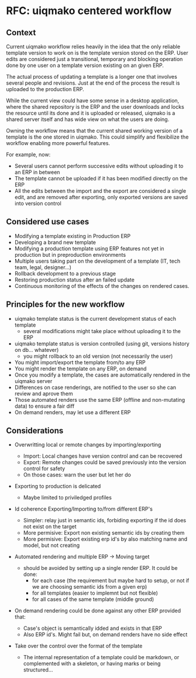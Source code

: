 # RFC: uiqmako centered workflow

## Context

Current uiqmako workflow relies heavily in the idea
that the only reliable template version to work on is
the template version stored on the ERP.
User edits are considered just a transitional, temporary and blocking
operation done by one user on a template version existing on an given ERP.

The actual process of updating a template is a longer one
that involves several people and revisions.
Just at the end of the process the result is uploaded to the production ERP.

While the current view could have some sense in a desktop application,
where the shared repository is the ERP and the user downloads and locks
the resource until its done and it is uploaded or released,
uiqmako is a shared server itself and has wide view on what the users are doing.

Owning the workflow means that the current shared working version of a template
is the one stored in uiqmako.
This could simplify and flexibilize the workflow enabling more powerful features.

For example, now:

- Several users cannot perform successive edits without uploading it to an ERP in between
- The template cannot be uploaded if it has been modified directly on the ERP
- All the edits between the import and the export are considered a single edit,
  and are removed after exporting, only exported versions are saved into version control

## Considered use cases

- Modifying a template existing in Production ERP
- Developing a brand new template
- Modifying a production template using ERP features not yet in production but in preproduction environments
- Multiple users taking part on the development of a template (IT, tech team, legal, designer...)
- Rollback development to a previous stage
- Restoring production status after an failed update
- Continuous monitoring of the effects of the changes on rendered cases.

## Principles for the new workflow

- uiqmako template status is the current development status of each template
  - several modifications might take place without uploading it to the ERP
- uiqmako template status is version controlled (using git, versions history on db... whatever)
  - you might rollback to an old version (not necessarily the user)
- You might import/export the template from/to any ERP
- You might render the template on any ERP, on demand
- Once you modify a template, the cases are automatically rendered in the uiqmako server
- Differences on case renderings, are notified to the user so she can review and aprove them
- Those automated renders use the same ERP (offline and non-mutating data) to ensure a fair diff
- On demand renders, may let use a different ERP

## Considerations

- Overwritting local or remote changes by importing/exporting
  - Import: Local changes have version control and can be recovered
  - Export: Remote changes could be saved previously into the version control for safety
  - On those cases: warn the user but let her do

- Exporting to production is delicated
  - Maybe limited to priviledged profiles

- Id coherence Exporting/Importing to/from different ERP's
  - Simpler: relay just in semantic ids, forbiding exporting if the id does not exist on the target
  - More permisive: Export non existing semantic ids by creating them
  - More permisive: Export existing erp id's by also matching name and model, but not creating

- Automated rendering and multiple ERP -> Moving target
  - should be avoided by setting up a single render ERP. It could be done:
    - for each case (the requirement but maybe hard to setup, or not if we are choosing semantic ids from a given erp)
    - for all templates (easier to implemnt but not flexible)
    - for all cases of the same template (middle ground)

- On demand rendering could be done against any other ERP provided that:
  - Case's object is semantically idded and exists in that ERP
  - Also ERP id's. Might fail but, on demand renders have no side effect

- Take over the control over the format of the template
  - The internal representation of a template could be markdown, or
    complemented with a skeleton, or having marks or being structured...

